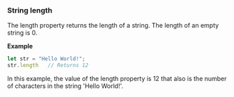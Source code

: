 ### String length
The length property returns the length of a string.
The length of an empty string is 0.

**Example**

```js
let str = "Hello World!";
str.length   // Returns 12
```
In this example, the value of the length property is 12 that also is the number of characters in the string 'Hello World!'.
